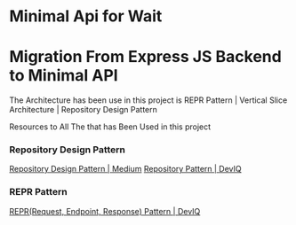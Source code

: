 # Minimal Api for Wait

<h1>Migration From Express JS Backend to Minimal API</h1>

<p>The Architecture has been use in this project is REPR Pattern | Vertical Slice Architecture | Repository Design Pattern</p>


<p>Resources to All The that has Been Used in this project</p>
<h3>Repository Design Pattern</h3>
<a href="https://medium.com/@pererikbergman/repository-design-pattern-e28c0f3e4a30">Repository Design Pattern | Medium</a>
<a href="https://deviq.com/design-patterns/repository-pattern"> Repository Pattern | DevIQ</a>

<h3>REPR Pattern</h3>
<a href="https://deviq.com/design-patterns/repr-design-pattern">REPR(Request, Endpoint, Response) Pattern | DevIQ</a>

